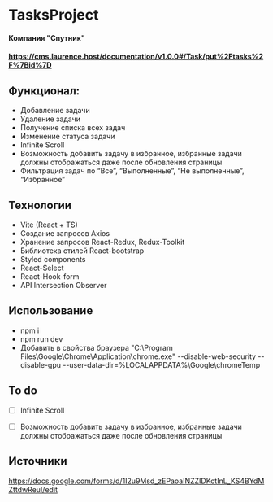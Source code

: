# TasksProject
#### Компания "Спутник"
#### https://cms.laurence.host/documentation/v1.0.0#/Task/put%2Ftasks%2F%7Bid%7D
## Функционал:
 - Добавление задачи
 - Удаление задачи
 - Получение списка всех задач
 - Изменение статуса задачи
 - Infinite Scroll
 - Возможность добавить задачу в избранное, избранные задачи должны отображаться даже после обновления страницы
 - Фильтрация задач по “Все”, “Выполненные”, “Не выполненные”, “Избранное”

## Технологии
 - Vite (React + TS)
 - Создание запросов Axios
 - Хранение запросов React-Redux, Redux-Toolkit
 - Библиотека стилей React-bootstrap
 - Styled components
 - React-Select
 - React-Hook-form 
 - API Intersection Observer


## Использование
 - npm i 
 - npm run dev
 - Добавить в свойства браузера "C:\Program Files\Google\Chrome\Application\chrome.exe" --disable-web-security --disable-gpu --user-data-dir=%LOCALAPPDATA%\Google\chromeTemp

## To do
- [ ] Infinite Scroll
- [ ] Возможность добавить задачу в избранное, избранные задачи должны отображаться даже после обновления страницы


## Источники
https://docs.google.com/forms/d/1I2u9Msd_zEPaoaINZZIDKctInL_KS4BYdMZttdwReuI/edit 
